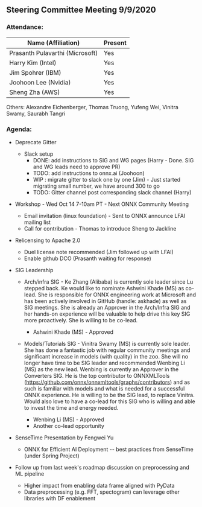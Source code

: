 ## Steering Committee Meeting 9/9/2020

### Attendance:

| Name (Affiliation)              | Present  |
| ------------------------------- | -------- |
| Prasanth Pulavarthi (Microsoft) |   Yes    |
| Harry Kim (Intel)               |   Yes    |
| Jim Spohrer (IBM)               |   Yes    |
| Joohoon Lee (Nvidia)            |   Yes    |
| Sheng Zha (AWS)                 |   Yes    |

Others: Alexandre Eichenberger, Thomas Truong, Yufeng Wei, Vinitra Swamy, Saurabh Tangri

### Agenda:

* Deprecate Gitter
  * Slack setup
    * DONE: add instructions to SIG and WG pages (Harry - Done. SIG and WG leads need to approve PR)
    * TODO: add instructions to onnx.ai (Joohoon)
    * WIP : migrate gitter to slack one by one (Jim) - Just started migrating small number, we have around 300 to go
    * TODO: Gitter channel post corresponding slack channel (Harry)

* Workshop - Wed Oct 14 7-10am PT - Next ONNX Community Meeting 
  * Email invitation (linux foundation) - Sent to ONNX announce LFAI mailing list
  * Call for contribution - Thomas to introduce Sheng to Jackline

* Relicensing to Apache 2.0
  * Duel license note recommended (Jim followed up with LFAI)
  * Enable github DCO (Prasanth waiting for response)

* SIG Leadership 
  * Arch/infra SIG - Ke Zhang (Alibaba) is currently sole leader since Lu stepped back. Ke would like to nominate Ashwini Khade (MS) as co-lead. She is responsible for ONNX engineering work at Microsoft and has been actively involved in GitHub (handle: askhade) as well as SIG meetings. She is already an Approver in the Arch/Infra SIG and her hands-on experience will be valuable to help drive this key SIG more proactively. She is willing to be co-lead.
    * Ashwini Khade (MS) - Approved
   
  * Models/Tutorials SIG - Vinitra Swamy (MS) is currently sole leader. She has done a fantastic job with regular community meetings and significant increase in models (with quality) in the zoo. She will no longer have time to be SIG leader and recommended Wenbing Li (MS) as the new lead. Wenbing is currently an Approver in the Converters SIG. He is the top contributor to ONNXMLTools (https://github.com/onnx/onnxmltools/graphs/contributors) and as such is familiar with models and what is needed for a successful ONNX experience. He is willing to be the SIG lead, to replace Vinitra. Would also love to have a co-lead for this SIG who is willing and able to invest the time and energy needed.
    * Wenbing Li (MS) - Approved
    * Another co-lead opportunity

* SenseTime Presentation by Fengwei Yu
  * ONNX for Efficient AI Deployment -- best practices from SenseTime (under Spring Project)

* Follow up from last week's roadmap discussion on preprocessing and ML pipeline
  * Higher impact from enabling data frame aligned with PyData
  * Data preprocessing (e.g. FFT, spectogram) can leverage other libraries with DF enablement
